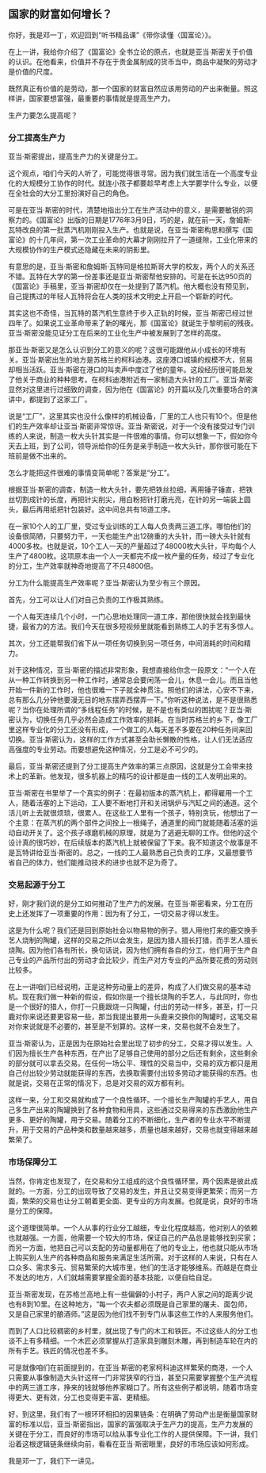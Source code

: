 ## 国家的财富如何增长？ 



你好，我是邓一丁，欢迎回到“听书精品课”《带你读懂〈国富论〉》。

在上一讲，我给你介绍了《国富论》全书立论的原点，也就是亚当·斯密关于价值的认识。在他看来，价值并不存在于贵金属制成的货币当中，商品中凝聚的劳动才是价值的尺度。

既然真正有价值的是劳动，那一个国家的财富自然应该用劳动的产出来衡量。照这样讲，国家要想富强，最重要的事情就是提高生产力。

生产力要怎么提高呢？

### 分工提高生产力

亚当·斯密提出，提高生产力的关键是分工。

这个观点，咱们今天的人听了，可能觉得很寻常。因为我们就生活在一个高度专业化的大规模分工协作的时代。就连小孩子都要趁早考虑上大学要学什么专业，以便在全社会的大分工里扮演好自己的角色。

可是在亚当·斯密的时代，清楚地指出分工在生产活动中的意义，是需要敏锐的洞察力的。《国富论》出版的日期是1776年3月9日，巧的是，就在前一天，詹姆斯·瓦特改良的第一批蒸汽机刚刚投入生产。也就是说，在亚当·斯密构思和撰写《国富论》的十几年间，第一次工业革命的大幕才刚刚拉开了一道缝隙，工业化带来的大规模协作的生产模式还隐藏在未来的阴影里。

有意思的是，亚当·斯密和詹姆斯·瓦特同是格拉斯哥大学的校友，两个人的关系还不错。瓦特在大学的第一份差事还是亚当·斯密帮他安排的。可是在长达950页的《国富论》手稿里，亚当·斯密却仅在一处提到了蒸汽机。他大概也没有预见到，自己提携过的年轻人瓦特将会在人类的技术文明史上开启一个崭新的时代。

其实这也不奇怪，当瓦特的蒸汽机生意终于步入正轨的时候，亚当·斯密已经过世四年了。如果说工业革命带来了新的曙光，那《国富论》就诞生于黎明前的残夜。亚当·斯密没能见证分工在后来的工业化生产中被发展到了怎样的高度。

那亚当·斯密又是怎么认识到分工的意义的呢？这很可能跟他从小成长的环境有关。亚当·斯密出生的地方是苏格兰的柯科迪港。这座港口城镇的规模不大，贸易却相当活跃。亚当·斯密在港口的叫卖声中度过了他的童年。这段经历很可能启发了他关于商业的种种思考。在柯科迪港附近有一家制造大头针的工厂。亚当·斯密显然对这里进行过细致的调查，因为他在《国富论》的开篇以及几次重要场合的演讲中，都提到了这家工厂。

说是“工厂”，这里其实也没什么像样的机械设备，厂里的工人也只有10个。但是他们的生产效率却让亚当·斯密非常惊讶。亚当·斯密说，对于一个没有接受过专门训练的人来说，制造一枚大头针其实是一件很难的事情。你可以想象一下，假如你今天去上班，到了公司，领导派给你的任务是亲手制造一枚大头针，那你很可能在下班前是做不出来的。

怎么才能把这件很难的事情变简单呢？答案是“分工”。

根据亚当·斯密的调查，制造一枚大头针，要先把铁丝拉细，再用锤子锤直，把铁丝切割成针的长度，再把针尖削尖，用白粉把针打磨光亮，在针的另一端装上圆头，最后再用纸把针包装好。这中间总共有18道工序。

在一家10个人的工厂里，受过专业训练的工人每人负责两三道工序。哪怕他们的设备很简陋，只要努力干，一天也能生产出12磅重的大头针，而一磅大头针就有4000多枚。也就是说，10个工人一天的产量超过了48000枚大头针，平均每个人生产了4800枚。这项原本由一个人一天都完不成一枚产量的任务，经过了专业化的分工，生产效率就神奇地提高了不只4800倍。

分工为什么能提高生产效率呢？亚当·斯密认为至少有三个原因。

首先，分工可以让人们对自己负责的工作极其熟练。

一个人每天连续几个小时，一门心思地处理同一道工序，那他很快就会找到最快捷，最省力的方法。我们今天在很多短视频里就能看到熟练工人的手艺有多惊人。

其次，分工还能帮我们省下从一项任务切换到另一项任务，中间消耗的时间和精力。

对于这种情况，亚当·斯密的描述非常形象，我想直接给你念一段原文：“一个人在从一种工作转换到另一种工作时，通常总会要闲荡一会儿，休息一会儿。而且当他开始一件新的工作时，他也很难一下子就全神贯注。照他们的讲法，心安不下来，总有那么几分钟他要漫无目的地东摆弄西摆弄一下。”你听这种说法，是不是很熟悉呢？当你在处理所谓的“多线程任务”的时候，是不是也有类似的困扰呢？亚当·斯密认为，切换任务几乎必然会造成工作效率的损耗。在当时苏格兰的乡下，像工厂里这样专业化的分工还没有形成，一个做工的人每天差不多要在20种任务间来回切换。亚当·斯密认为，这样的工作方式甚至会助长懒散的性格，让人们无法适应高强度的专业劳动。而要想避免这种情况，分工是必不可少的。

最后，亚当·斯密还提到了分工提高生产效率的第三点原因，这就是分工会带来技术上的革新。他发现，很多机器上的精巧的设计都是由一线的工人发明出来的。

亚当·斯密在书里举了一个真实的例子：在最初版本的蒸汽机上，都得雇用一个工人，随着活塞的上下运动，工人要不断地打开和关闭锅炉与汽缸之间的通道。这个活儿听上去就很烦琐，很累人。在这些工人里有一个孩子，特别贪玩，他想出了一个主意：在蒸汽机的两个部件之间拴上一根绳子，通道里的阀门就能随着活塞的运动自动开关了。这个孩子琢磨机械的原理，就是为了逃避无聊的工作。但他的这个设计真的很巧妙，在后续版本的蒸汽机上就被保留了下来。我不知道这个故事是不是瓦特讲给亚当·斯密的。总之，一线的工人最熟悉自己负责的工序，又最想要节省自己的体力，他们能推动技术的进步也就不足为奇了。

### 交易起源于分工

好，刚才我们说的是分工如何推动了生产力的发展。在亚当·斯密看来，分工在历史上还发挥了一项重要的作用：因为有了分工，一切交易才得以发生。

这是为什么呢？我们还是回到原始社会以物易物的例子。猎人用他打来的鹿交换手艺人烧制的陶罐，这样的交易之所以会发生，是因为猎人擅长打猎，而手艺人擅长烧陶。因为他们各有所长，换句话说，因为他们拥有各自的分工，他们用于生产自己专业的产品所付出的劳动才会比较少，而生产对方专业的产品所要花费的劳动则比较多。

在上一讲咱们已经说明，正是这种劳动量上的差异，构成了人们做交易的基本动机。现在我们做一种新的假设，假如你是一个擅长烧陶的手艺人，与此同时，你也是一个很好的猎人，你打一只鹿跟烧一只陶罐，付出的劳动一样多，甚至，打一只鹿对你来说还要更容易一些，那当我提出要用一头鹿来交换你的陶罐时，这笔交易对你来说就是不必要的，甚至是不划算的。这样一来，交易也就不会发生了。

亚当·斯密认为，正是因为在原始社会里出现了初步的分工，交易才得以发生。人们因为擅长生产各种东西，在产出了足够自己使用的部分之后还有剩余，这些剩余的部分就可以拿去交易。在任何一场公平、理性的交易当中，交易的双方都只是用自己付出较少劳动就能获得的东西，去换取需要付出较多劳动才能获得的东西。也就是说，交易在正常的情况下，总是对交易的双方都有利。

这样一来，分工和交易就构成了一个良性循环。一个擅长生产陶罐的手艺人，用自己多生产出来的陶罐换到了各种食物和用具，这些通过交易得来的东西激励他生产更多、更好的陶罐，用于交易。随着分工的不断细化，生产者的专业水平不断提升，用于交易的产品种类和数量越来越多，质量也越来越好，交易也就变得越来越繁荣了。

### 市场保障分工

当然，你肯定也发现了，在交易和分工组成的这个良性循环里，两个因素是彼此成就的。一方面，分工的出现导致了交易的发生，并且让交易变得更繁荣；而另一方面，繁荣的交易也让分工朝着更全面、更专业的方向发展。也就是说，良好的市场是分工的保障。

这个道理很简单。一个人从事的行业分工越细，专业化程度越高，他对别人的依赖也就越强。一方面，他需要一个较大的市场，保证自己的产品总是能够找到买家；而另一方面，他把自己可以支配的劳动量都用在了他的专业上，他也就只能从市场上购买别人生产的各种商品和服务来满足生活所需。对于这样的人来说，只有在人口众多、需求多元、贸易繁荣的大城市里，他们的生活才能够维系。而越是在商业不发达的地方，人们就越需要掌握全面的基本技能，以便自给自足。

亚当·斯密发现，在苏格兰高地上有一些偏僻的小村子，两户人家之间的距离少说也有8到10里。在这种地方，“每一个农夫都必须既是自己家里的屠夫、面包师，又是自己家里的酿酒师。”这是因为他们找不到专门从事这些工作的人来服务他们。

而到了人口比较稠密的乡村里，就出现了专门的木工和铁匠。不过这些人的分工也谈不上有多精细。一个木匠必须掌握从打造家具到雕刻木雕，再到制造车轮在内的所有手艺。铁匠的情况也差不多。

可是就像咱们在前面提到的，在亚当·斯密的老家柯科迪这样繁荣的商港，一个人只需要从事像制造大头针这样一门非常狭窄的行当，甚至只需要掌握整个生产流程中的两三道工序，挣来的钱就够他养家糊口了。所有这些例子都说明，随着市场变得更大、更有效，分工也变得更丰富、更精细。

好，到这里，我们有了一根环环相扣的因果链条：在明确了劳动产出是衡量国家财富的标准以后，亚当·斯密指出，国家的富强取决于生产力的提高，生产力发展的关键在于分工，而良好的市场可以给从事专业化工作的人提供保障。下一讲，我们沿着这根逻辑链条继续向前，看看在亚当·斯密眼里，良好的市场应该如何形成。

我是邓一丁，我们下一讲见。

